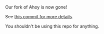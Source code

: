 Our fork of Ahoy is now gone!

See [this commit for more details](https://github.com/futurelearn/futurelearn/commit/5338e9df305d59281a2caabe583319100ed39af4).

You shouldn't be using this repo for anything.
